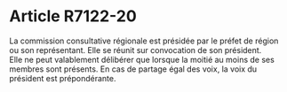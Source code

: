 # Article R7122-20

  
La commission consultative régionale est présidée par le préfet de région ou son représentant. Elle se réunit sur convocation de son président.   
Elle ne peut valablement délibérer que lorsque la moitié au moins de ses membres sont présents. En cas de partage égal des voix, la voix du président est prépondérante.